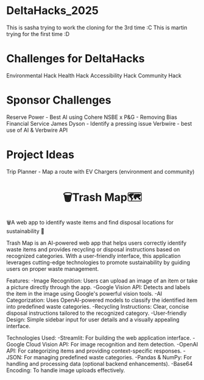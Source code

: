 # DeltaHacks_2025 
This is sasha trying to work the cloning for the 3rd time :C
This is martin trying for the first time :D

# Challenges for DeltaHacks
Environmental Hack
Health Hack
Accessibility Hack
Community Hack

# Sponsor Challenges
Reserve Power - 
Best AI using Cohere
NSBE x P&G - Removing Bias Financial Service
James Dyson - Identify a pressing issue
Verbwire - best use of AI & Verbwire API

# Project Ideas
Trip Planner - Map a route with EV Chargers (environment and community)

# <p align="middle">🗑️Trash Map🗺️</p>
🗑️A web app to identify waste items and find disposal locations for sustainability 🌳

Trash Map is an AI-powered web app that helps users correctly identify waste items and provides recycling or disposal instructions based on recognized categories. With a user-friendly interface, this application leverages cutting-edge technologies to promote sustainability by guiding users on proper waste management.

Features:
-Image Recognition: Users can upload an image of an item or take a picture directly through the app.
-Google Vision API: Detects and labels the item in the image using Google's powerful vision tools.
-AI Categorization: Uses OpenAI-powered models to classify the identified item into predefined waste categories.
-Recycling Instructions: Clear, concise disposal instructions tailored to the recognized category.
-User-friendly Design: Simple sidebar input for user details and a visually appealing interface.

Technologies Used:
-Streamlit: For building the web application interface.
-Google Cloud Vision API: For image recognition and item detection.
-OpenAI API: For categorizing items and providing context-specific responses.
-JSON: For managing predefined waste categories.
-Pandas & NumPy: For handling and processing data (optional backend enhancements).
-Base64 Encoding: To handle image uploads effectively.
